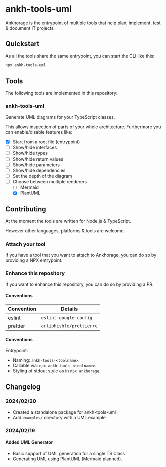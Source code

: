 # ankh-tools-uml

Ankhorage is the entrypoint of multiple tools that help plan, implement, test & document IT projects.

## Quickstart

As all the tools share the same entrypoint, you can start the CLI like this:

```bash
npx ankh-tools-uml
```

## Tools

The following tools are implemented in this repository:

### ankh-tools-uml

Generate UML diagrams for your TypeScript classes.

This allows inspection of parts of your whole architecture. Furthermore you can enable/disable features like:

- [x] Start from a root file (entrypoint)
- [ ] Show/hide interfaces
- [ ] Show/hide types
- [ ] Show/hide return values
- [ ] Show/hide parameters
- [ ] Show/hide dependencies
- [ ] Set the depth of the diagram
- [ ] Choose between multiple renderers
  - [ ] Mermaid
  - [x] PlantUML

## Contributing

At the moment the tools are written for Node.js & TypeScript.

However other languages, platforms & tools are welcome.

### Attach your tool

If you have a tool that you want to attach to Ankhorage, you can do so by providing a NPX entrypoint.

### Enhance this repository

If you want to enhance this repository, you can do so by providing a PR.

#### Conventions

| Convention | Details                  |
| ---------- | ------------------------ |
| eslint     | `eslint-google-config`   |
| prettier   | `artiphishle/prettierrc` |

#### Conventions

Entrypoint:

- Naming: `ankh-tools-<toolname>`.
- Callable via: `npx ankh-tools-<toolname>`.
- Styling of stdout style as in `npx ankhorage`.

## Changelog

### 2024/02/20

- Created a standalone package for ankh-tools-uml
- Add `examples/` directory with a UML example

### 2024/02/19

#### Added UML Generator

- Basic support of UML generation for a single TS Class
- Generating UML using PlantUML (Mermaid planned).
